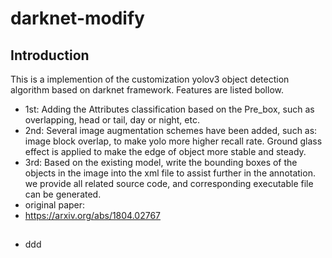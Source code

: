 # darknet-modify
## Introduction
This is a implemention of the customization yolov3 object detection algorithm based on darknet framework. Features are listed bollow.
* 1st: Adding the Attributes classification based on the Pre_box, such as overlapping, head or tail, day or night, etc. 
* 2nd: Several image augmentation schemes have been added, such as: image block overlap, to make yolo more higher recall rate. Ground glass effect is applied to make the edge of object more stable and steady.
* 3rd: Based on the existing model, write the bounding boxes of the objects in the image into the xml file to assist further in the annotation.
we provide all related source code, and corresponding executable file can be generated.
* original paper:
* https://arxiv.org/abs/1804.02767
## 
* ddd
